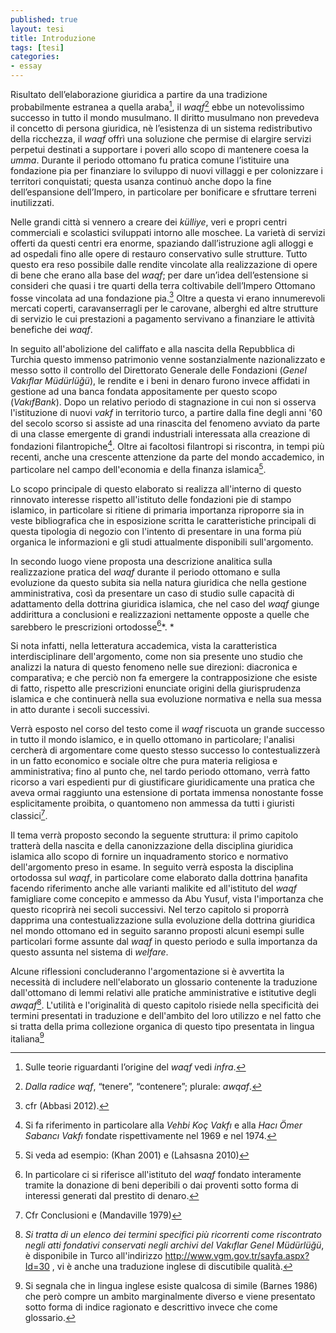 ```yaml
---
published: true
layout: tesi
title: Introduzione
tags: [tesi]
categories:
- essay
---
```


Risultato dell’elaborazione giuridica a partire da una tradizione
probabilmente estranea a quella araba[^1], il *waqf*[^2] ebbe un
notevolissimo successo in tutto il mondo musulmano. Il diritto musulmano
non prevedeva il concetto di persona giuridica, nè l’esistenza di un
sistema redistributivo della ricchezza, il *waqf* offrì una soluzione
che permise di elargire servizi perpetui destinati a supportare i poveri
allo scopo di mantenere coesa la *umma*. Durante il periodo ottomano fu
pratica comune l’istituire una fondazione pia per finanziare lo sviluppo
di nuovi villaggi e per colonizzare i territori conquistati; questa
usanza continuò anche dopo la fine dell’espansione dell’Impero, in
particolare per bonificare e sfruttare terreni inutilizzati.

Nelle grandi città si vennero a creare dei *külliye*, veri e propri
centri commerciali e scolastici sviluppati intorno alle moschee. La
varietà di servizi offerti da questi centri era enorme, spaziando
dall’istruzione agli alloggi e ad ospedali fino alle opere di restauro
conservativo sulle strutture. Tutto questo era reso possibile dalle
rendite vincolate alla realizzazione di opere di bene che erano alla
base del *waqf*; per dare un’idea dell’estensione si consideri che quasi
i tre quarti della terra coltivabile dell’Impero Ottomano fosse
vincolata ad una fondazione pia.[^3] Oltre a questa vi erano
innumerevoli mercati coperti, caravanserragli per le carovane, alberghi
ed altre strutture di servizio le cui prestazioni a pagamento servivano
a finanziare le attività benefiche dei *waqf*.

In seguito all'abolizione del califfato e alla nascita della Repubblica
di Turchia questo immenso patrimonio venne sostanzialmente
nazionalizzato e messo sotto il controllo del Direttorato Generale delle
Fondazioni (*Genel Vakıflar Müdürlüğü*), le rendite e i beni in denaro
furono invece affidati in gestione ad una banca fondata appositamente
per questo scopo (*VakıfBank*). Dopo un relativo periodo di stagnazione
in cui non si osserva l'istituzione di nuovi *vakf* in territorio turco,
a partire dalla fine degli anni '60 del secolo scorso si assiste ad una
rinascita del fenomeno avviato da parte di una classe emergente di
grandi industriali interessata alla creazione di fondazioni
filantropiche[^4]. Oltre ai facoltosi filantropi si riscontra, in tempi
più recenti, anche una crescente attenzione da parte del mondo
accademico, in particolare nel campo dell'economia e della finanza
islamica[^5].

Lo scopo principale di questo elaborato si realizza all'interno di
questo rinnovato interesse rispetto all'istituto delle fondazioni pie di
stampo islamico, in particolare si ritiene di primaria importanza
riproporre sia in veste bibliografica che in esposizione scritta le
caratteristiche principali di questa tipologia di negozio con l'intento
di presentare in una forma più organica le informazioni e gli studi
attualmente disponibili sull'argomento.

In secondo luogo viene proposta una descrizione analitica sulla
realizzazione pratica del *waqf* durante il periodo ottomano e sulla
evoluzione da questo subita sia nella natura giuridica che nella
gestione amministrativa, così da presentare un caso di studio sulle
capacità di adattamento della dottrina giuridica islamica, che nel caso
del *waqf* giunge addirittura a conclusioni e realizzazioni nettamente
opposte a quelle che sarebbero le prescrizioni ortodosse[^6]*. *

Si nota infatti, nella letteratura accademica, vista la caratteristica
interdisciplinare dell'argomento, come non sia presente uno studio che
analizzi la natura di questo fenomeno nelle sue direzioni: diacronica e
comparativa; e che perciò non fa emergere la contrapposizione che esiste
di fatto, rispetto alle prescrizioni enunciate origini della
giurisprudenza islamica e che continuerà nella sua evoluzione normativa
e nella sua messa in atto durante i secoli successivi.

Verrà esposto nel corso del testo come il *waqf* riscuota un grande
successo in tutto il mondo islamico, e in quello ottomano in
particolare; l'analisi cercherà di argomentare come questo stesso
successo lo contestualizzerà in un fatto economico e sociale oltre che
pura materia religiosa e amministrativa; fino al punto che, nel tardo
periodo ottomano, verrà fatto ricorso a vari espedienti pur di
giustificare giuridicamente una pratica che aveva ormai raggiunto una
estensione di portata immensa nonostante fosse esplicitamente proibita,
o quantomeno non ammessa da tutti i giuristi classici[^7].

Il tema verrà proposto secondo la seguente struttura: il primo capitolo
tratterà della nascita e della canonizzazione della disciplina giuridica
islamica allo scopo di fornire un inquadramento storico e normativo
dell'argomento preso in esame. In seguito verrà esposta la disciplina
ortodossa sul *waqf*, in particolare come elaborato dalla dottrina
ḥanafita facendo riferimento anche alle varianti malikite ed
all'istituto del *waqf* famigliare come concepito e ammesso da Abu
Yusuf, vista l'importanza che questo ricoprirà nei secoli successivi.
Nel terzo capitolo si proporrà dapprima una contestualizzazione sulla
evoluzione della dottrina giuridica nel mondo ottomano ed in seguito
saranno proposti alcuni esempi sulle particolari forme assunte dal
*waqf* in questo periodo e sulla importanza da questo assunta nel
sistema di *welfare*.

Alcune riflessioni concluderanno l'argomentazione si è avvertita la
necessità di includere nell'elaborato un glossario contenente la
traduzione dall'ottomano di lemmi relativi alle pratiche amministrative
e istitutive degli *awqaf*[^8]. L'utilità e l'originalità di questo
capitolo risiede nella specificità dei termini presentati in traduzione
e dell'ambito del loro utilizzo e nel fatto che si tratta della prima
collezione organica di questo tipo presentata in lingua italiana[^9]

[^1]: Sulle teorie riguardanti l’origine del *waqf* vedi *infra*.

[^2]: *Dalla radice wqf*, “tenere”, “contenere”; plurale: *awqaf*.

[^3]: cfr (Abbasi 2012).

[^4]: Si fa riferimento in particolare alla *Vehbi Koç Vakfı* e alla
    *Hacı Ömer Sabancı Vakfı* fondate rispettivamente nel 1969 e nel
    1974.

[^5]: Si veda ad esempio: (Khan 2001) e (Lahsasna 2010)

[^6]: In particolare ci si riferisce all'istituto del *waqf* fondato
    interamente tramite la donazione di beni deperibili o dai proventi
    sotto forma di interessi generati dal prestito di denaro.

[^7]: Cfr Conclusioni e (Mandaville 1979)

[^8]: *Si tratta di un elenco dei termini specifici più ricorrenti come
    riscontrato negli atti fondativi conservati negli archivi del
    Vakıflar Genel Müdürlüğü*, è disponibile in Turco all'indirizzo
    http://www.vgm.gov.tr/sayfa.aspx?Id=30 , vi è anche una traduzione
    inglese di discutibile qualità.

[^9]: Si segnala che in lingua inglese esiste qualcosa di simile (Barnes
    1986) che però compre un ambito marginalmente diverso e viene
    presentato sotto forma di indice ragionato e descrittivo invece che
    come glossario.
